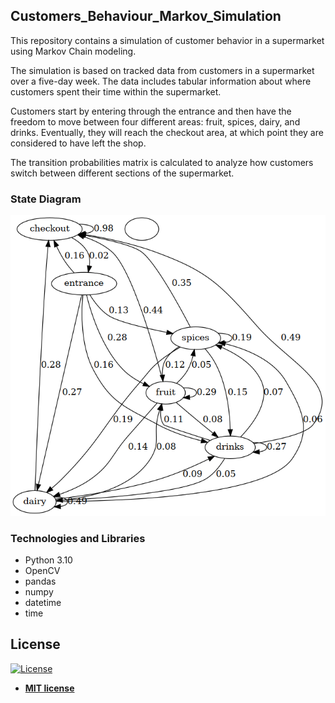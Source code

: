 ## Customers_Behaviour_Markov_Simulation

This repository contains a simulation of customer behavior in a supermarket using Markov Chain modeling.

The simulation is based on tracked data from customers in a supermarket over a five-day week. The data includes tabular information about where customers spent their time within the supermarket.

Customers start by entering through the entrance and then have the freedom to move between four different areas: fruit, spices, dairy, and drinks. Eventually, they will reach the checkout area, at which point they are considered to have left the shop.

The transition probabilities matrix is calculated to analyze how customers switch between different sections of the supermarket.

### State Diagram
![State Diagram](markov_data/markov_diagram.png)

### Technologies and Libraries
- Python 3.10
- OpenCV
- pandas
- numpy
- datetime
- time

## License

[![License](http://img.shields.io/:license-mit-blue.svg?style=flat-square)](http://badges.mit-license.org)

- **[MIT license](http://opensource.org/licenses/mit-license.php)**

